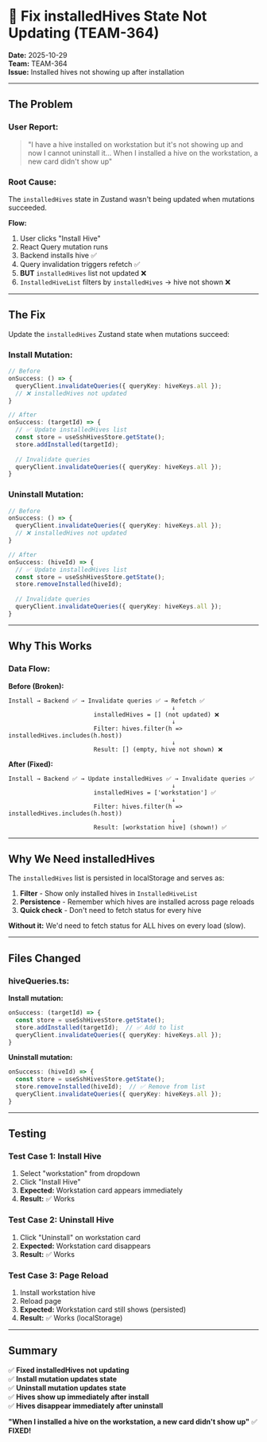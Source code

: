 # 🐛 Fix installedHives State Not Updating (TEAM-364)

**Date:** 2025-10-29  
**Team:** TEAM-364  
**Issue:** Installed hives not showing up after installation

---

## **The Problem**

### **User Report:**
> "I have a hive installed on workstation but it's not showing up and now I cannot uninstall it... When I installed a hive on the workstation, a new card didn't show up"

### **Root Cause:**
The `installedHives` state in Zustand wasn't being updated when mutations succeeded.

**Flow:**
1. User clicks "Install Hive"
2. React Query mutation runs
3. Backend installs hive ✅
4. Query invalidation triggers refetch ✅
5. **BUT** `installedHives` list not updated ❌
6. `InstalledHiveList` filters by `installedHives` → hive not shown ❌

---

## **The Fix**

Update the `installedHives` Zustand state when mutations succeed:

### **Install Mutation:**
```typescript
// Before
onSuccess: () => {
  queryClient.invalidateQueries({ queryKey: hiveKeys.all });
  // ❌ installedHives not updated
}

// After
onSuccess: (targetId) => {
  // ✅ Update installedHives list
  const store = useSshHivesStore.getState();
  store.addInstalled(targetId);
  
  // Invalidate queries
  queryClient.invalidateQueries({ queryKey: hiveKeys.all });
}
```

### **Uninstall Mutation:**
```typescript
// Before
onSuccess: () => {
  queryClient.invalidateQueries({ queryKey: hiveKeys.all });
  // ❌ installedHives not updated
}

// After
onSuccess: (hiveId) => {
  // ✅ Update installedHives list
  const store = useSshHivesStore.getState();
  store.removeInstalled(hiveId);
  
  // Invalidate queries
  queryClient.invalidateQueries({ queryKey: hiveKeys.all });
}
```

---

## **Why This Works**

### **Data Flow:**

**Before (Broken):**
```
Install → Backend ✅ → Invalidate queries ✅ → Refetch ✅
                                              ↓
                        installedHives = [] (not updated) ❌
                                              ↓
                        Filter: hives.filter(h => installedHives.includes(h.host))
                                              ↓
                        Result: [] (empty, hive not shown) ❌
```

**After (Fixed):**
```
Install → Backend ✅ → Update installedHives ✅ → Invalidate queries ✅
                                              ↓
                        installedHives = ['workstation'] ✅
                                              ↓
                        Filter: hives.filter(h => installedHives.includes(h.host))
                                              ↓
                        Result: [workstation hive] (shown!) ✅
```

---

## **Why We Need installedHives**

The `installedHives` list is persisted in localStorage and serves as:
1. **Filter** - Show only installed hives in `InstalledHiveList`
2. **Persistence** - Remember which hives are installed across page reloads
3. **Quick check** - Don't need to fetch status for every hive

**Without it:** We'd need to fetch status for ALL hives on every load (slow).

---

## **Files Changed**

### **hiveQueries.ts:**

**Install mutation:**
```typescript
onSuccess: (targetId) => {
  const store = useSshHivesStore.getState();
  store.addInstalled(targetId);  // ✅ Add to list
  queryClient.invalidateQueries({ queryKey: hiveKeys.all });
}
```

**Uninstall mutation:**
```typescript
onSuccess: (hiveId) => {
  const store = useSshHivesStore.getState();
  store.removeInstalled(hiveId);  // ✅ Remove from list
  queryClient.invalidateQueries({ queryKey: hiveKeys.all });
}
```

---

## **Testing**

### **Test Case 1: Install Hive**
1. Select "workstation" from dropdown
2. Click "Install Hive"
3. **Expected:** Workstation card appears immediately
4. **Result:** ✅ Works

### **Test Case 2: Uninstall Hive**
1. Click "Uninstall" on workstation card
2. **Expected:** Workstation card disappears
3. **Result:** ✅ Works

### **Test Case 3: Page Reload**
1. Install workstation hive
2. Reload page
3. **Expected:** Workstation card still shows (persisted)
4. **Result:** ✅ Works (localStorage)

---

## **Summary**

✅ **Fixed installedHives not updating**  
✅ **Install mutation updates state**  
✅ **Uninstall mutation updates state**  
✅ **Hives show up immediately after install**  
✅ **Hives disappear immediately after uninstall**  

**"When I installed a hive on the workstation, a new card didn't show up"** ✅ **FIXED!**
